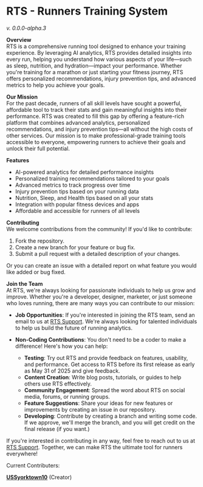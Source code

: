 # RTS - Runners Training System
*v. 0.0.0-alpha.3*

**Overview**  
RTS is a comprehensive running tool designed to enhance your training experience. By leveraging AI analytics, RTS provides detailed insights into every run, helping you understand how various aspects of your life—such as sleep, nutrition, and hydration—impact your performance. Whether you're training for a marathon or just starting your fitness journey, RTS offers personalized recommendations, injury prevention tips, and advanced metrics to help you achieve your goals.

**Our Mission**   
For the past decade, runners of all skill levels have sought a powerful, affordable tool to track their stats and gain meaningful insights into their performance. RTS was created to fill this gap by offering a feature-rich platform that combines advanced analytics, personalized recommendations, and injury prevention tips—all without the high costs of other services. Our mission is to make professional-grade training tools accessible to everyone, empowering runners to achieve their goals and unlock their full potential.

**Features**  
- AI-powered analytics for detailed performance insights  
- Personalized training recommendations tailored to your goals  
- Advanced metrics to track progress over time  
- Injury prevention tips based on your running data  
- Nutrition, Sleep, and Health tips based on all your stats
- Integration with popular fitness devices and apps  
- Affordable and accessible for runners of all levels  


**Contributing**  
We welcome contributions from the community! If you'd like to contribute:  
1. Fork the repository.  
2. Create a new branch for your feature or bug fix.  
3. Submit a pull request with a detailed description of your changes.  

Or you can create an issue with a detailed report on what feature you would like added or bug fixed.

**Join the Team**  
At RTS, we're always looking for passionate individuals to help us grow and improve. Whether you're a developer, designer, marketer, or just someone who loves running, there are many ways you can contribute to our mission:

- **Job Opportunities**: If you're interested in joining the RTS team, send an email to us at [RTS Support](mailto:runifyai@gmail.com). We're always looking for talented individuals to help us build the future of running analytics.
  
- **Non-Coding Contributions**: You don't need to be a coder to make a difference! Here's how you can help:  
  - **Testing**: Try out RTS and provide feedback on features, usability, and performance. Get access to RTS before its first release as early as May 31 of 2025 and give feedback.
  - **Content Creation**: Write blog posts, tutorials, or guides to help others use RTS effectively.  
  - **Community Engagement**: Spread the word about RTS on social media, forums, or running groups.  
  - **Feature Suggestions**: Share your ideas for new features or improvements by creating an issue in our repository. 
  - **Developing**: Contribute by creating a branch and writing some code. If we approve, we'll merge the branch, and you will get credit on the final release (if you want.)

If you're interested in contributing in any way, feel free to reach out to us at [RTS Support](mailto:runifyai@gmail.com). Together, we can make RTS the ultimate tool for runners everywhere!

Current Contributers:

**[USSyorktown10](https://github.com/USSyorktown10)** (Creator)
